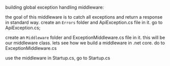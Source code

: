 building global exception handling middleware:

the goal of this middleware is to catch all exceptions and return a response in standard way.
create an `Errors` folder and ApiException.cs file in it.
go to ApiException.cs;


create an `Middleware` folder and ExceptionMiddleware.cs file in it.
this will be our middleware class.
lets see how we build a middleware in .net core.
do to ExceptionMiddleware.cs

use the middleware in Startup.cs, go to Startup.cs


